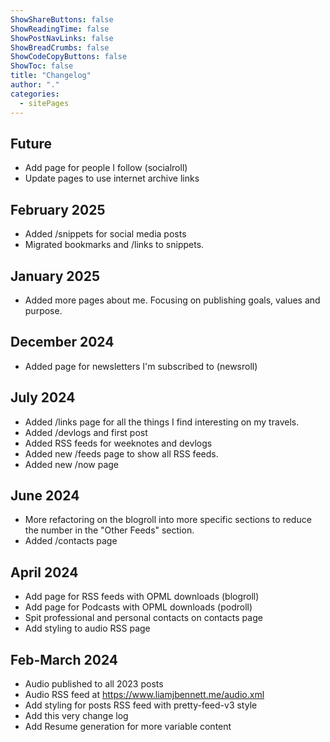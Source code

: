 ```yaml
---
ShowShareButtons: false
ShowReadingTime: false
ShowPostNavLinks: false
ShowBreadCrumbs: false
ShowCodeCopyButtons: false
ShowToc: false
title: "Changelog"
author: "."
categories:
  - sitePages
---
```


## Future
* Add page for people I follow (socialroll)
* Update pages to use internet archive links

## February 2025
* Added /snippets for social media posts
* Migrated bookmarks and /links to snippets.

## January 2025
* Added more pages about me. Focusing on publishing goals, values and purpose. 

## December 2024
* Added page for newsletters I'm subscribed to (newsroll)
 
## July 2024
* Added /links page for all the things I find interesting on my travels.
* Added /devlogs and first post
* Added RSS feeds for weeknotes and devlogs
* Added new /feeds page to show all RSS feeds.
* Added new /now page

## June 2024
* More refactoring on the blogroll into more specific sections to reduce the number in the "Other Feeds" section.
* Added /contacts page

## April 2024
* Add page for RSS feeds with OPML downloads (blogroll)
* Add page for Podcasts with OPML downloads (podroll)
* Spit professional and personal contacts on contacts page
* Add styling to audio RSS page

## Feb-March 2024

* Audio published to all 2023 posts
* Audio RSS feed at https://www.liamjbennett.me/audio.xml
* Add styling for posts RSS feed with pretty-feed-v3 style
* Add this very change log
* Add Resume generation for more variable content